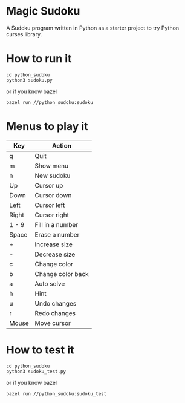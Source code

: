 # Magic Sudoku

A Sudoku program written in Python as a starter project to try Python curses library.

# How to run it

```shell
cd python_sudoku
python3 sudoku.py
```

or if you know bazel

```shell
bazel run //python_sudoku:sudoku
```

# Menus to play it

| Key   | Action |
| ----- | -------- |
|q      | Quit |
|m      | Show menu |
|n      | New sudoku |
|Up     | Cursor up |
|Down   | Cursor down |
|Left   | Cursor left |
|Right  | Cursor right |
|1 - 9  | Fill in a number |
|Space  | Erase a number |
|+      | Increase size |
|-      | Decrease size |
|c      | Change color |
|b      | Change color back |
|a      | Auto solve |
|h      | Hint |
|u      | Undo changes |
|r      | Redo changes |
|Mouse  | Move cursor |

# How to test it

```shell
cd python_sudoku
python3 sudoku_test.py
```

or if you know bazel

```shell
bazel run //python_sudoku:sudoku_test
```
